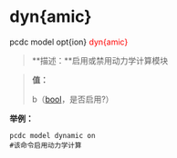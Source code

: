 # dyn{amic}
pcdc model opt{ion} <span style='color: red;'>dyn{amic}</span>
> **描述：**启用或禁用动力学计算模块

> 
> **值：**
> 
> b（[bool](数据类型/bool/)，是否启用?）



**举例：**
```
pcdc model dynamic on
#该命令启用动力学计算

```
